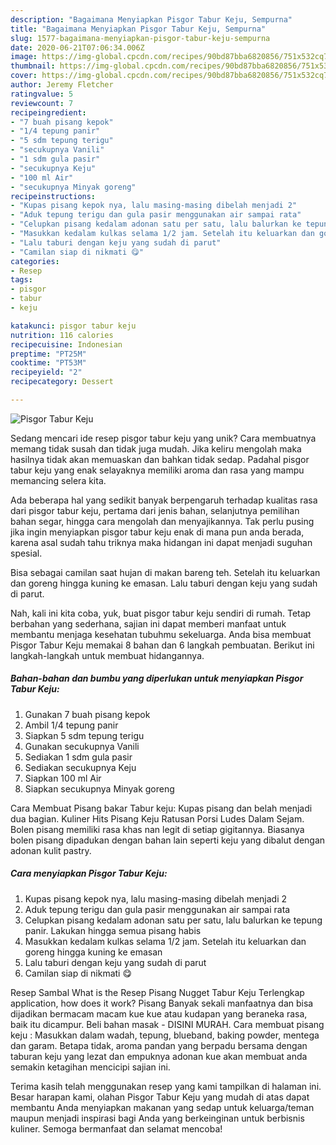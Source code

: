 ```yaml
---
description: "Bagaimana Menyiapkan Pisgor Tabur Keju, Sempurna"
title: "Bagaimana Menyiapkan Pisgor Tabur Keju, Sempurna"
slug: 1577-bagaimana-menyiapkan-pisgor-tabur-keju-sempurna
date: 2020-06-21T07:06:34.006Z
image: https://img-global.cpcdn.com/recipes/90bd87bba6820856/751x532cq70/pisgor-tabur-keju-foto-resep-utama.jpg
thumbnail: https://img-global.cpcdn.com/recipes/90bd87bba6820856/751x532cq70/pisgor-tabur-keju-foto-resep-utama.jpg
cover: https://img-global.cpcdn.com/recipes/90bd87bba6820856/751x532cq70/pisgor-tabur-keju-foto-resep-utama.jpg
author: Jeremy Fletcher
ratingvalue: 5
reviewcount: 7
recipeingredient:
- "7 buah pisang kepok"
- "1/4 tepung panir"
- "5 sdm tepung terigu"
- "secukupnya Vanili"
- "1 sdm gula pasir"
- "secukupnya Keju"
- "100 ml Air"
- "secukupnya Minyak goreng"
recipeinstructions:
- "Kupas pisang kepok nya, lalu masing-masing dibelah menjadi 2"
- "Aduk tepung terigu dan gula pasir menggunakan air sampai rata"
- "Celupkan pisang kedalam adonan satu per satu, lalu balurkan ke tepung panir. Lakukan hingga semua pisang habis"
- "Masukkan kedalam kulkas selama 1/2 jam. Setelah itu keluarkan dan goreng hingga kuning ke emasan"
- "Lalu taburi dengan keju yang sudah di parut"
- "Camilan siap di nikmati 😋"
categories:
- Resep
tags:
- pisgor
- tabur
- keju

katakunci: pisgor tabur keju 
nutrition: 116 calories
recipecuisine: Indonesian
preptime: "PT25M"
cooktime: "PT53M"
recipeyield: "2"
recipecategory: Dessert

---
```



![Pisgor Tabur Keju](https://img-global.cpcdn.com/recipes/90bd87bba6820856/751x532cq70/pisgor-tabur-keju-foto-resep-utama.jpg)

Sedang mencari ide resep pisgor tabur keju yang unik? Cara membuatnya memang tidak susah dan tidak juga mudah. Jika keliru mengolah maka hasilnya tidak akan memuaskan dan bahkan tidak sedap. Padahal pisgor tabur keju yang enak selayaknya memiliki aroma dan rasa yang mampu memancing selera kita.

Ada beberapa hal yang sedikit banyak berpengaruh terhadap kualitas rasa dari pisgor tabur keju, pertama dari jenis bahan, selanjutnya pemilihan bahan segar, hingga cara mengolah dan menyajikannya. Tak perlu pusing jika ingin menyiapkan pisgor tabur keju enak di mana pun anda berada, karena asal sudah tahu triknya maka hidangan ini dapat menjadi suguhan spesial.

Bisa sebagai camilan saat hujan di makan bareng teh. Setelah itu keluarkan dan goreng hingga kuning ke emasan. Lalu taburi dengan keju yang sudah di parut.


Nah, kali ini kita coba, yuk, buat pisgor tabur keju sendiri di rumah. Tetap berbahan yang sederhana, sajian ini dapat memberi manfaat untuk membantu menjaga kesehatan tubuhmu sekeluarga. Anda bisa membuat Pisgor Tabur Keju memakai 8 bahan dan 6 langkah pembuatan. Berikut ini langkah-langkah untuk membuat hidangannya.

<!--inarticleads1-->

##### Bahan-bahan dan bumbu yang diperlukan untuk menyiapkan Pisgor Tabur Keju:

1. Gunakan 7 buah pisang kepok
1. Ambil 1/4 tepung panir
1. Siapkan 5 sdm tepung terigu
1. Gunakan secukupnya Vanili
1. Sediakan 1 sdm gula pasir
1. Sediakan secukupnya Keju
1. Siapkan 100 ml Air
1. Siapkan secukupnya Minyak goreng


Cara Membuat Pisang bakar Tabur keju: Kupas pisang dan belah menjadi dua bagian. Kuliner Hits Pisang Keju Ratusan Porsi Ludes Dalam Sejam. Bolen pisang memiliki rasa khas nan legit di setiap gigitannya. Biasanya bolen pisang dipadukan dengan bahan lain seperti keju yang dibalut dengan adonan kulit pastry. 

<!--inarticleads2-->

##### Cara menyiapkan Pisgor Tabur Keju:

1. Kupas pisang kepok nya, lalu masing-masing dibelah menjadi 2
1. Aduk tepung terigu dan gula pasir menggunakan air sampai rata
1. Celupkan pisang kedalam adonan satu per satu, lalu balurkan ke tepung panir. Lakukan hingga semua pisang habis
1. Masukkan kedalam kulkas selama 1/2 jam. Setelah itu keluarkan dan goreng hingga kuning ke emasan
1. Lalu taburi dengan keju yang sudah di parut
1. Camilan siap di nikmati 😋


Resep Sambal What is the Resep Pisang Nugget Tabur Keju Terlengkap application, how does it work? Pisang Banyak sekali manfaatnya dan bisa dijadikan bermacam macam kue kue atau kudapan yang beraneka rasa, baik itu dicampur. Beli bahan masak - DISINI MURAH. Cara membuat pisang keju : Masukkan dalam wadah, tepung, blueband, baking powder, mentega dan garam. Betapa tidak, aroma pandan yang berpadu bersama dengan taburan keju yang lezat dan empuknya adonan kue akan membuat anda semakin ketagihan mencicipi sajian ini. 

Terima kasih telah menggunakan resep yang kami tampilkan di halaman ini. Besar harapan kami, olahan Pisgor Tabur Keju yang mudah di atas dapat membantu Anda menyiapkan makanan yang sedap untuk keluarga/teman maupun menjadi inspirasi bagi Anda yang berkeinginan untuk berbisnis kuliner. Semoga bermanfaat dan selamat mencoba!
